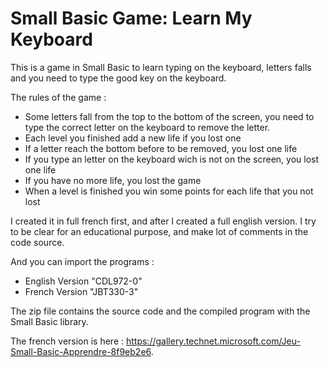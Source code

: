 # Small Basic Game: Learn My Keyboard

This is a game in Small Basic to learn typing on the keyboard, letters falls and you need to type the good key on the keyboard.

The rules of the game :

- Some letters fall from the top to the bottom of the screen, you need to type the correct letter on the keyboard to remove the letter.
- Each level you finished add a new life if you lost one
- If a letter reach the bottom before to be removed, you lost one life
- If you type an letter on the keyboard wich is not on the screen, you lost one life
- If you have no more life, you lost the game
- When a level is finished you win some points for each life that you not lost

I created it in full french first, and after I created a full english version. I try to be clear for an educational purpose, and make lot of comments in the code source.

And you can import the programs :
- English Version "CDL972-0"
- French Version "JBT330-3"

The zip file contains the source code and the compiled program with the Small Basic library.

The french version is here :  https://gallery.technet.microsoft.com/Jeu-Small-Basic-Apprendre-8f9eb2e6.

